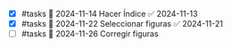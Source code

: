 - [x] #tasks 📅 2024-11-14 Hacer Índice ✅ 2024-11-13
- [x] #tasks 📅 2024-11-22 Seleccionar figuras ✅ 2024-11-21
- [ ] #tasks 📅 2024-11-26 Corregir figuras